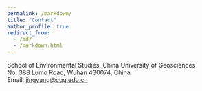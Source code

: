 ```yaml
---
permalink: /markdown/
title: "Contact"
author_profile: true
redirect_from: 
  - /md/
  - /markdown.html
---
```


School of Environmental Studies, China University of Geosciences<br />No. 388 Lumo Road, Wuhan 430074, China<br />Email: jingyang@cug.edu.cn
